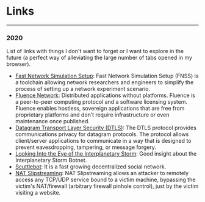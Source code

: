 # Links
------
### 2020
List of links with things I don't want to forget or I want to explore in the future (a perfect way of alleviating the large number of tabs opened in my browser).
* [Fast Network Simulation Setup](https://github.com/fnss/fnss): Fast Network Simulation Setup (FNSS) is a toolchain allowing network researchers and engineers to simplify the process of setting up a network experiment scenario. 
* [Fluence Network](https://fluence.network/): Distributed applications without platforms. Fluence is a peer-to-peer computing protocol and a software licensing system. Fluence enables hostless, sovereign applications that are free from proprietary platforms and don’t require infrastructure or even maintenance once published. 
* [Datagram Transport Layer Security (DTLS)](https://tools.ietf.org/html/rfc6347):  The DTLS protocol provides communications privacy for datagram protocols.  The protocol allows client/server applications to communicate in a way that is designed to prevent eavesdropping, tampering, or message forgery. 
* [Looking Into the Eye of the Interplanetary Storm](https://www.bitdefender.com/files/News/CaseStudies/study/376/Bitdefender-Whitepaper-IPStorm.pdf?clickid=U83WZOxw3xyLTWRwUx0Mo3EAUkExytV5SUS9Sc0&irgwc=1&MPid=10078&cid=aff%7Cc%7CIR): Good insight about the Interplanetary Storm Botnet.
* [Scuttlebot](https://scuttlebutt.nz/): It is a fast growing decentralized social network.
* [NAT Slipstreaming](https://samy.pl/slipstream/): NAT Slipstreaming allows an attacker to remotely access any TCP/UDP service bound to a victim machine, bypassing the victim's NAT/firewall (arbitrary firewall pinhole control), just by the victim visiting a website.
